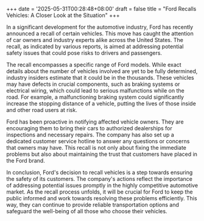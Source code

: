 +++
date = '2025-05-31T00:28:48+08:00'
draft = false
title = "Ford Recalls Vehicles: A Closer Look at the Situation"
+++

In a significant development for the automotive industry, Ford has recently announced a recall of certain vehicles. This move has caught the attention of car owners and industry experts alike across the United States. The recall, as indicated by various reports, is aimed at addressing potential safety issues that could pose risks to drivers and passengers.

The recall encompasses a specific range of Ford models. While exact details about the number of vehicles involved are yet to be fully determined, industry insiders estimate that it could be in the thousands. These vehicles may have defects in crucial components, such as braking systems or electrical wiring, which could lead to serious malfunctions while on the road. For example, a malfunctioning braking system could significantly increase the stopping distance of a vehicle, putting the lives of those inside and other road users at risk.

Ford has been proactive in notifying affected vehicle owners. They are encouraging them to bring their cars to authorized dealerships for inspections and necessary repairs. The company has also set up a dedicated customer service hotline to answer any questions or concerns that owners may have. This recall is not only about fixing the immediate problems but also about maintaining the trust that customers have placed in the Ford brand.

In conclusion, Ford's decision to recall vehicles is a step towards ensuring the safety of its customers. The company's actions reflect the importance of addressing potential issues promptly in the highly competitive automotive market. As the recall process unfolds, it will be crucial for Ford to keep the public informed and work towards resolving these problems efficiently. This way, they can continue to provide reliable transportation options and safeguard the well-being of all those who choose their vehicles.